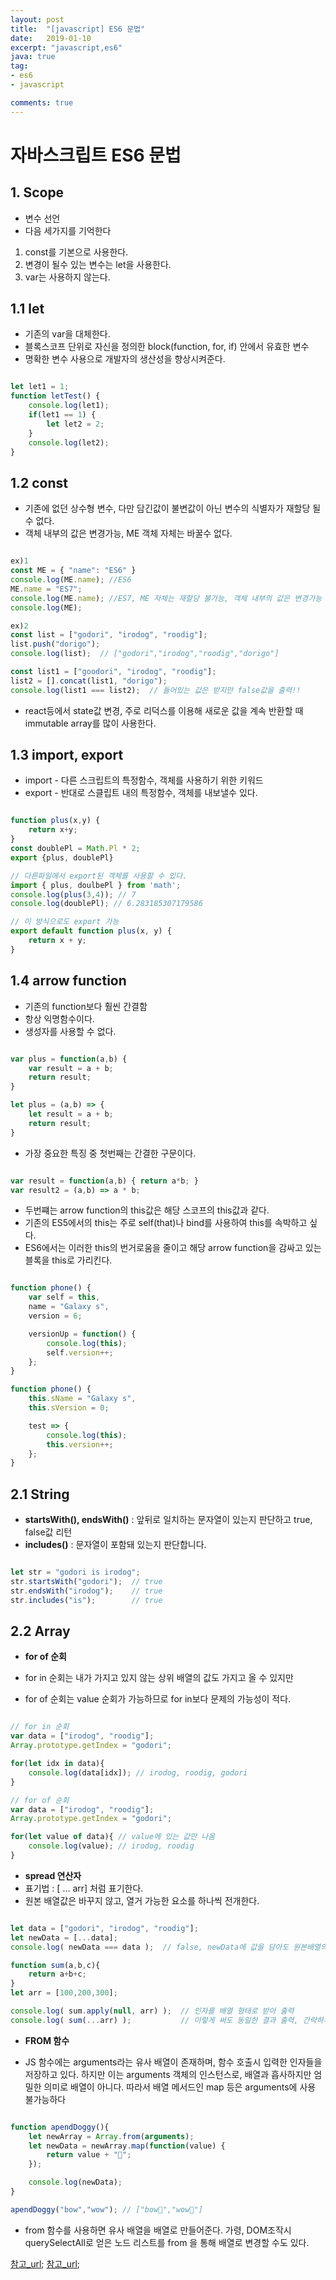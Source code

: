 ```yaml
---
layout: post
title:  "[javascript] ES6 문법"
date:   2019-01-10
excerpt: "javascript,es6"
java: true
tag:
- es6
- javascript

comments: true
---
```


# 자바스크립트 ES6 문법

## 1. Scope

* 변수 선언
* 다음 세가지를 기억한다

1. const를 기본으로 사용한다.
2. 변경이 될수 있는 변수는 let을 사용한다.
3. var는 사용하지 않는다.

## 1.1 let

* 기존의 var을 대체한다. 
* 블록스코프 단위로 자신을 정의한 block(function, for, if) 안에서 유효한 변수
* 명확한 변수 사용으로 개발자의 생산성을 향상시켜준다.

```javascript

let let1 = 1; 
function letTest() { 
    console.log(let1);  
    if(let1 == 1) { 
        let let2 = 2; 
    } 
    console.log(let2); 
}

```

## 1.2 const

* 기존에 없던 상수형 변수, 다만 담긴값이 불변값이 아닌 변수의 식별자가 재할당 될수 없다.
* 객체 내부의 값은 변경가능, ME 객체 자체는 바꿀수 없다.

```javascript

ex)1
const ME = { "name": "ES6" } 
console.log(ME.name); //ES6 
ME.name = "ES7"; 
console.log(ME.name); //ES7, ME 자체는 재할당 불가능, 객체 내부의 값은 변경가능
console.log(ME); 

ex)2
const list = ["godori", "irodog", "roodig"];
list.push("dorigo");
console.log(list);  // ["godori","irodog","roodig","dorigo"]

const list1 = ["goodori", "irodog", "roodig"];
list2 = [].concat(list1, "dorigo");
console.log(list1 === list2);  // 들어있는 값은 받지만 false값을 출력!!

```

* react등에서 state값 변경, 주로 리덕스를 이용해 새로운 값을 계속 반환할 때 immutable array를 많이 사용한다.

## 1.3 import, export

* import - 다른 스크립트의 특정함수, 객체를 사용하기 위한 키워드
* export - 반대로 스클립트 내의 특정함수, 객체를 내보낼수 있다.

```javascript

function plus(x,y) {
    return x+y;
}
const doublePl = Math.Pl * 2;
export {plus, doublePl}

// 다른파일에서 export된 객체를 사용할 수 있다.
import { plus, doulbePl } from 'math';
console.log(plus(3,4)); // 7
console.log(doublePl); // 6.283185307179586

// 이 방식으로도 export 가능
export default function plus(x, y) { 
    return x + y; 
}

```

## 1.4 arrow function

* 기존의 function보다 훨씬 간결함
* 항상 익명함수이다.
* 생성자를 사용할 수 없다.

```javascript

var plus = function(a,b) {
    var result = a + b;
    return result;
}

let plus = (a,b) => {
    let result = a + b;
    return result;
}

```

* 가장 중요한 특징 중 첫번째는 간결한 구문이다.

```javascript

var result = function(a,b) { return a*b; }
var result2 = (a,b) => a * b;

```

* 두번쨰는 arrow function의 this값은 해당 스코프의 this값과 같다.
* 기존의 ES5에서의 this는 주로 self(that)나 bind를 사용하여 this를 속박하고 싶다.
* ES6에서는 이러한 this의 번거로움을 줄이고 해당 arrow function을 감싸고 있는 블록을 this로 가리킨다.

```javascript

function phone() {
    var self = this,
    name = "Galaxy s",
    version = 6;

    versionUp = function() {
        console.log(this);
        self.version++;
    }; 
}

function phone() {
    this.sName = "Galaxy s",
    this.sVersion = 0;

    test => {
        console.log(this);
        this.version++;
    };
}

```

## 2.1 String

*  **startsWith(), endsWith()** : 앞뒤로 일치하는 문자열이 있는지 판단하고 true, false값 리턴
* **includes()** : 문자열이 포함돼 있는지 판단합니다.

```javascript

let str = "godori is irodog";
str.startsWith("godori");  // true
str.endsWith("irodog");    // true
str.includes("is");        // true

```

## 2.2 Array
 
* **for of 순회** 

* for in 순회는 내가 가지고 있지 않는 상위 배열의 값도 가지고 올 수 있지만
* for of 순회는 value 순회가 가능하므로 for in보다 문제의 가능성이 적다.

```javascript

// for in 순회
var data = ["irodog", "roodig"];
Array.prototype.getIndex = "godori";

for(let idx in data){
    console.log(data[idx]); // irodog, roodig, godori
}

// for of 순회
var data = ["irodog", "roodig"];
Array.prototype.getIndex = "godori";

for(let value of data){ // value에 있는 값만 나옴
    console.log(value); // irodog, roodig
}

```

* **spread 연산자**   
* 표기법 : [ ... arr] 처럼 표기한다.  
* 원본 배열값은 바꾸지 않고, 열거 가능한 요소를 하나씩 전개한다.
  
```javascript

let data = ["godori", "irodog", "roodig"];
let newData = [...data];
console.log( newData === data );  // false, newData에 값을 담아도 원본배열의 값은 바꾸지 않는다.

function sum(a,b,c){
    return a+b+c;
}
let arr = [100,200,300]; 

console.log( sum.apply(null, arr) );  // 인자를 배열 형태로 받아 출력
console.log( sum(...arr) );           // 이렇게 써도 동일한 결과 출력, 간략하게 쓸수있음.

```

* **FROM 함수**  

* JS 함수에는 arguments라는 유사 배열이 존재하며, 함수 호출시 입력한 인자들을 저장하고     있다. 하지만 이는 arguments 객체의 인스턴스로, 배열과 흡사하지만 엄밀한 의미로 배열이    아니다. 따라서 배열 메서드인 map 등은 arguments에 사용 불가능하다

```javascript

function apendDoggy(){
    let newArray = Array.from(arguments);
    let newData = newArray.map(function(value) {
        return value + "🐶";
    });

    console.log(newData);
}

apendDoggy("bow","wow"); // ["bow🐶","wow🐶"]

```

* from 함수를 사용하면 유사 배열을 배열로 만들어준다. 가령, DOM조작시 querySelectAll로    얻은 노드 리스트를 from 을 통해 배열로 변경할 수도 있다.

 [참고_url](https://velog.io/@godori/ES6-%EC%A0%95%EB%A6%AC-vpjmrh6hhe);
 [참고_url](https://hudi.kr/es6-%EB%AC%B8%EB%B2%95%EC%9C%BC%EB%A1%9C-%EB%8B%A4%EC%8B%9C-%EC%8B%9C%EC%9E%91%ED%95%98%EB%8A%94-%EC%9E%90%EB%B0%94%EC%8A%A4%ED%81%AC%EB%A6%BD%ED%8A%B8/);